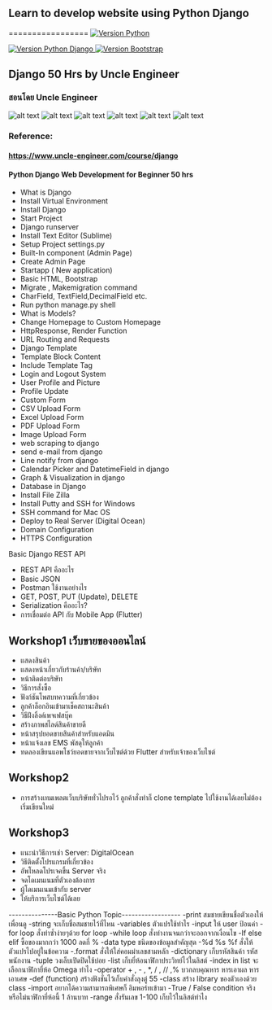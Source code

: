 ## Learn to develop website using Python Django
=================
<a href="https://www.python.org/downloads/release/python-395/">
   <img alt="Version Python" src="https://img.shields.io/badge/python-3.9.5-0?logo=Python&color=blue">
</a>

<a href="https://docs.djangoproject.com/en/3.2/releases/3.2/">
   <img alt="Version Python Django" src="https://img.shields.io/badge/django-3.2.0-0?logo=Django&color=success">
</a>

<a href="https://getbootstrap.com/docs/4.0/getting-started/introduction/">
   <img alt="Version Bootstrap" src="https://img.shields.io/badge/Bootstrap4-563D7C?logo=bootstrap&logoColor=white">
</a>

## Django 50 Hrs by Uncle Engineer
### สอนโดย Uncle Engineer


![alt text](https://github.com/lacakp/Django50Hrs/blob/main/Images/web01.png?raw=true)
![alt text](https://github.com/lacakp/Django50Hrs/blob/main/Images/web02.png?raw=true)
![alt text](https://github.com/lacakp/Django50Hrs/blob/main/Images/web03.png?raw=true)
![alt text](https://github.com/lacakp/Django50Hrs/blob/main/Images/web04.png?raw=true)
![alt text](https://github.com/lacakp/Django50Hrs/blob/main/Images/web05.png?raw=true)
![alt text](https://github.com/lacakp/Django50Hrs/blob/main/Images/web06.png?raw=true)


### Reference: 
#### https://www.uncle-engineer.com/course/django

#### Python Django Web Development for Beginner 50 hrs
- What is Django
- Install Virtual Environment
- Install Django
- Start Project
- Django runserver
- Install Text Editor (Sublime)
- Setup Project settings.py
- Built-In component (Admin Page)
- Create Admin Page
- Startapp ( New application)
- Basic HTML, Bootstrap
- Migrate , Makemigration command
- CharField, TextField,DecimalField etc.
- Run python manage.py shell
- What is Models?
- Change Homepage to Custom Homepage
- HttpResponse, Render Function
- URL Routing and Requests
- Django Template
- Template Block Content
- Include Template Tag
- Login and Logout System
- User Profile and Picture
- Profile Update
- Custom Form
- CSV Upload Form
- Excel Upload Form
- PDF Upload Form
- Image Upload Form
- web scraping to django
- send e-mail from django
- Line notify from django
- Calendar Picker and DatetimeField in django
- Graph & Visualization in django
- Database in Django
- Install File Zilla
- Install Putty and SSH for Windows
- SSH command for Mac OS
- Deploy to Real Server (Digital Ocean)
- Domain Configuration
- HTTPS Configuration

Basic Django REST API

- REST API คืออะไร
- Basic JSON
- Postman ใช้งานอย่างไร
- GET, POST, PUT (Update), DELETE
- Serialization คืออะไร?
- การเชื่อมต่อ API กับ Mobile App (Flutter)

## Workshop1 เว็บขายของออนไลน์
- แสดงสินค้า
- แสดงหน้าเกี่ยวกับร้านค้า/บริษัท
- หน้าติดต่อบริษัท
- วิธีการสั่งซื้อ
- ฟังก์ชันโพสบทความที่เกี่ยวข้อง
- ลูกค้าล็อกอินเข้ามาเช็คสถานะสินค้า
- วิธีฝังลิ้งค์เพจเฟสบุ๊ค
- สร้างภาพสไลด์สินค้าขายดี
- หน้าสรุปยอดขายสินค้าสำหรับแอดมิน
- หน้าแจ้งเลข EMS พัสดุให้ลูกค้า
- ทดลองเขียนแอพโชว์ยอดขายจากเว็บไซต์ด้วย Flutter สำหรับเจ้าของเว็บไซต์

## Workshop2
- การสร้างเทมเพลตเว็บบริษัททั่วไปรอไว้ ลูกค้าสั่งทำก็ clone template ไปใช้งานได้เลยไม่ต้องเริ่มเขียนใหม่

## Workshop3
- แนะนำวิธีการเช่า Server: DigitalOcean
- วิธีติดตั้งโปรแกรมที่เกี่ยวข้อง
- อัพโหลดโปรเจคขึ้น Server จริง
- จดโดเมนเนมที่ตัวเองต้องการ
- ผู้โดเมนเนมเข้ากับ server
- ให้บริการเว็บไซต์ได้เลย

---------------Basic Python Topic------------------
-print
สมชายเขียนชื่อตัวเองให้เพื่อนดู
-string
จะเก็บชื่อสมชายไว้ที่ไหน
-variables
ตัวแปรใช้ทำไร
-input
ให้ user ป้อนค่า
-for loop
สั่งทำซ้ำง่ายๆด้วย for loop
-while loop
สั่งทำงานจนกว่าจะออกจากเงื่อนไข
-If else elif
ซื้อของมากกว่า 1000 ลดกี่ %
-data type
ชนิดของข้อมูลสำคัญสุด
-%d %s %f
สั่งให้ตัวแปรไปอยู่ในข้อความ
-.format
สั่งให้ใส่คอมม่าเลขสามหลัก
-dictionary
เก็บรหัสสินค้า รหัสพนักงาน
-tuple
วงเล็บเปิดปิดใช้บ่อย
-list
เก็บยี่ห้อนาฬิกาประวิทย์ไว้ในลิสต์
-index in list
จะเลือกนาฬิกายี่ห้อ Omega ทำไง
-operator + , - , *, / , // ,%
บวกลบคุณหาร หารเอาผล หารเอาเศษ
-def (function)
สร้างฟังชั่นไว้เก็บคำสั่งลุงตู่ 55
-class
สร้าง library ของตัวเองด้วย class
-import
อยากได้ความสามารถพิเศษก็
อิมพอร์ทเข้ามา
-True / False condition
จริงหรือไม่นาฬิกายี่ห้อนี้ 1 ล้านบาท
-range
สั่งรันเลข 1-100 เก็บไว้ในลิสต์ทำไง
